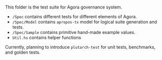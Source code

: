 This folder is the test suite for Agora governance system.

-   `/Spec` contains different tests for different elements
    of Agora.
-   `/Spec/Model` contains `apropos-tx` model for
    logical suite generation and tests.
-   `/Spec/Sample` contains primitive hand-made example
    values.
-   `Util.hs` contains helper functions

Currently, planning to introduce `plutarch-test` for unit
tests, benchmarks, and golden tests.

